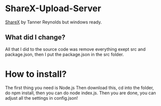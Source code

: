 # ShareX-Upload-Server
[ShareX](https://github.com/TannerReynolds/ShareX-Upload-Server) by Tanner Reynolds but windows ready.


## What did I change?

All that I did to the source code was remove everything exept src and package.json, then I put the package.json in the src folder.


# How to install?
The first thing you need is Node.js
Then download this, cd into the folder, do npm install, then you can do node index.js.
Then you are done, you can adjust all the settings in config.json!
